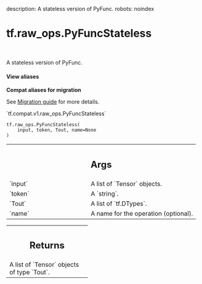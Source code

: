 description: A stateless version of PyFunc.
robots: noindex

# tf.raw_ops.PyFuncStateless

<!-- Insert buttons and diff -->

<table class="tfo-notebook-buttons tfo-api nocontent" align="left">

</table>



A stateless version of PyFunc.


<section class="expandable">
  <h4 class="showalways">View aliases</h4>
  <p>
<b>Compat aliases for migration</b>
<p>See
<a href="https://www.tensorflow.org/guide/migrate">Migration guide</a> for
more details.</p>
<p>`tf.compat.v1.raw_ops.PyFuncStateless`</p>
</p>
</section>

<pre class="devsite-click-to-copy prettyprint lang-py tfo-signature-link">
<code>tf.raw_ops.PyFuncStateless(
    input, token, Tout, name=None
)
</code></pre>



<!-- Placeholder for "Used in" -->


<!-- Tabular view -->
 <table class="responsive fixed orange">
<colgroup><col width="214px"><col></colgroup>
<tr><th colspan="2"><h2 class="add-link">Args</h2></th></tr>

<tr>
<td>
`input`<a id="input"></a>
</td>
<td>
A list of `Tensor` objects.
</td>
</tr><tr>
<td>
`token`<a id="token"></a>
</td>
<td>
A `string`.
</td>
</tr><tr>
<td>
`Tout`<a id="Tout"></a>
</td>
<td>
A list of `tf.DTypes`.
</td>
</tr><tr>
<td>
`name`<a id="name"></a>
</td>
<td>
A name for the operation (optional).
</td>
</tr>
</table>



<!-- Tabular view -->
 <table class="responsive fixed orange">
<colgroup><col width="214px"><col></colgroup>
<tr><th colspan="2"><h2 class="add-link">Returns</h2></th></tr>
<tr class="alt">
<td colspan="2">
A list of `Tensor` objects of type `Tout`.
</td>
</tr>

</table>

